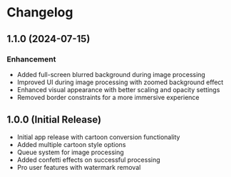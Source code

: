 # Changelog

## 1.1.0 (2024-07-15)

### Enhancement
- Added full-screen blurred background during image processing
- Improved UI during image processing with zoomed background effect
- Enhanced visual appearance with better scaling and opacity settings
- Removed border constraints for a more immersive experience

## 1.0.0 (Initial Release)
- Initial app release with cartoon conversion functionality
- Added multiple cartoon style options
- Queue system for image processing
- Added confetti effects on successful processing
- Pro user features with watermark removal 